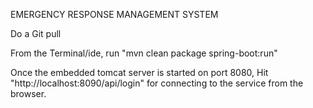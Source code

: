 EMERGENCY RESPONSE MANAGEMENT SYSTEM

Do a Git pull

From the Terminal/ide, run "mvn clean package spring-boot:run"

Once the embedded tomcat server is started on port 8080, 
Hit "http://localhost:8090/api/login" for connecting to the service from the browser.
